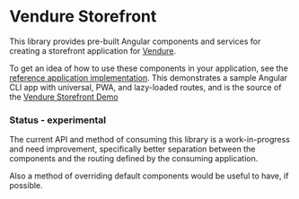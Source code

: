 # Vendure Storefront

This library provides pre-built Angular components and services for creating a storefront application for [Vendure](https://vendure.io).

To get an idea of how to use these components in your application, see the [reference application implementation](https://github.com/vendure-ecommerce/storefront/tree/master/src/app). This demonstrates a sample Angular CLI app with universal, PWA, and lazy-loaded routes, and is the source of the [Vendure Storefront Demo](https://demo.vendure.io/storefront/)

### Status - experimental

The current API and method of consuming this library is a work-in-progress and need improvement, specifically better separation between the components and the routing defined by the consuming application.

Also a method of overriding default components would be useful to have, if possible.
